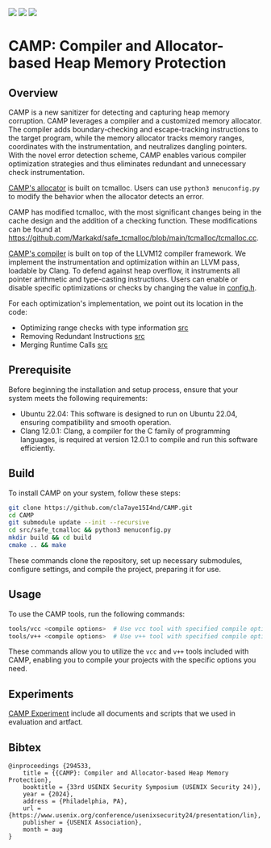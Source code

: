 ![](https://secartifacts.github.io/usenixsec2024/usenixbadges-available.png)
![](https://secartifacts.github.io/usenixsec2024/usenixbadges-functional.png)
![](https://secartifacts.github.io/usenixsec2024/usenixbadges-reproduced.png)

# CAMP: Compiler and Allocator-based Heap Memory Protection

## Overview

CAMP is a new sanitizer for detecting and capturing heap memory corruption. CAMP leverages a compiler and a customized memory allocator. The compiler adds boundary-checking and escape-tracking instructions to the target program, while the memory allocator tracks memory ranges, coordinates with the instrumentation, and neutralizes dangling pointers. With the novel error detection scheme, CAMP enables various compiler optimization strategies and thus eliminates redundant and unnecessary check instrumentation.


[CAMP's allocator](https://github.com/Markakd/safe_tcmalloc) is built on tcmalloc. Users can use `python3 menuconfig.py` to modify the behavior when the allocator detects an error.

CAMP has modified tcmalloc, with the most significant changes being in the cache design and the addition of a checking function. These modifications can be found at https://github.com/Markakd/safe_tcmalloc/blob/main/tcmalloc/tcmalloc.cc.

[CAMP's compiler](src/compiler_pass) is built on top of the LLVM12 compiler framework. We implement the instrumentation and optimization within an LLVM pass, loadable by Clang. To defend against heap overflow, it instruments all pointer arithmetic and type-casting instructions. Users can enable or disable specific optimizations or checks by changing the value in [config.h](src/compiler_pass/config.h).

For each optimization's implementation, we point out its location in the code:
- Optimizing range checks with type information [src](src/compiler_pass/Protection.cpp#L548)
- Removing Redundant Instructions [src](src/compiler_pass/Protection.cpp#L993)
- Merging Runtime Calls [src](src/compiler_pass/Protection.cpp#L980)

## Prerequisite

Before beginning the installation and setup process, ensure that your system meets the following requirements:
- Ubuntu 22.04: This software is designed to run on Ubuntu 22.04, ensuring compatibility and smooth operation.
- Clang 12.0.1: Clang, a compiler for the C family of programming languages, is required at version 12.0.1 to compile and run this software efficiently.

## Build

To install CAMP on your system, follow these steps:
```bash
git clone https://github.com/cla7aye15I4nd/CAMP.git
cd CAMP
git submodule update --init --recursive
cd src/safe_tcmalloc && python3 menuconfig.py
mkdir build && cd build 
cmake .. && make 
```
These commands clone the repository, set up necessary submodules, configure settings, and compile the project, preparing it for use.

## Usage

To use the CAMP tools, run the following commands:
```bash
tools/vcc <compile options>  # Use vcc tool with specified compile options
tools/v++ <compile options>  # Use v++ tool with specified compile options
```
These commands allow you to utilize the `vcc` and `v++` tools included with CAMP, enabling you to compile your projects with the specific options you need.

## Experiments

[CAMP Experiment](https://github.com/cla7aye15I4nd/camp-experiment) include all documents and scripts that we used in evaluation and artfact.

## Bibtex
```
@inproceedings {294533,
	title = {{CAMP}: Compiler and Allocator-based Heap Memory Protection},
	booktitle = {33rd USENIX Security Symposium (USENIX Security 24)},
	year = {2024},
	address = {Philadelphia, PA},
	url = {https://www.usenix.org/conference/usenixsecurity24/presentation/lin},
	publisher = {USENIX Association},
	month = aug
}
```
